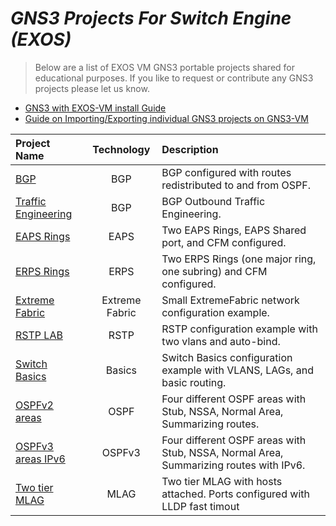 # *GNS3 Projects For Switch Engine (EXOS)*

> Below are a list of EXOS VM GNS3 portable projects shared for educational purposes. If you like to request or contribute any GNS3 projects please let us know.

* [GNS3 with EXOS-VM install Guide](https://github.com/extremenetworks/Virtual_EXOS/blob/master/GNS3_EXOS-VM_Guide.md)
* [Guide on Importing/Exporting individual GNS3 projects on GNS3-VM](import_export_gns3.md)

|Project Name| Technology | Description |
|:-----------|:-------------:|:------|
|[BGP](BGP/README.md)| BGP | BGP configured with routes redistributed to and from OSPF.|
|[Traffic Engineering](BGP_OUTBOUND_TE/README.md)| BGP | BGP Outbound Traffic Engineering.|
|[EAPS Rings](Two_EAPS_rings/README.md)| EAPS | Two EAPS Rings, EAPS Shared port, and CFM configured.|
|[ERPS Rings](ERPS_Subrings/README.md)| ERPS | Two ERPS Rings (one major ring, one subring) and CFM configured.|
|[Extreme Fabric](ExtremeFabric/README.md)| Extreme Fabric | Small ExtremeFabric network configuration example.|
|[RSTP LAB](RSTP_LAB/README.md)| RSTP | RSTP configuration example with two vlans and auto-bind.|
|[Switch Basics](Switch_Basics/README.md)| Basics | Switch Basics configuration example with VLANS, LAGs, and basic routing.|
|[OSPFv2 areas](OSPF_AREA/README.md)| OSPF | Four different OSPF areas with Stub, NSSA, Normal Area, Summarizing routes.|
|[OSPFv3 areas IPv6](OSPFv3_AREA/README.md)| OSPFv3 | Four different OSPF areas with Stub, NSSA, Normal Area, Summarizing routes with IPv6.|
|[Two tier MLAG](Two_Trier_MLAG/README.md)| MLAG | Two tier MLAG with hosts attached.  Ports configured with LLDP fast timout|

